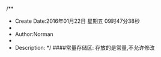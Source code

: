 /**
* Create Date:2016年01月22日 星期五 09时47分38秒
* 
* Author:Norman
* 
* Description: 
*/
####常量存储区:
    存放的是常量,不允许修改
